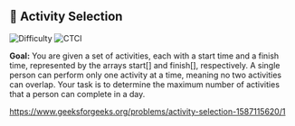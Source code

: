 ## 🧩 Activity Selection

<p>
  <img alt="Difficulty" src="https://img.shields.io/badge/Implementation_Difficulty-Medium-yellow">
   
  <img alt="CTCI" src="https://img.shields.io/badge/Source-Elshad Karimov-1e90ff?style=for-the-badge">
</p>

**Goal:** You are given a set of activities, each with a start time and a finish time, represented by the arrays start[] and finish[], respectively. A single person can perform only one activity at a time, meaning no two activities can overlap. Your task is to determine the maximum number of activities that a person can complete in a day.

https://www.geeksforgeeks.org/problems/activity-selection-1587115620/1